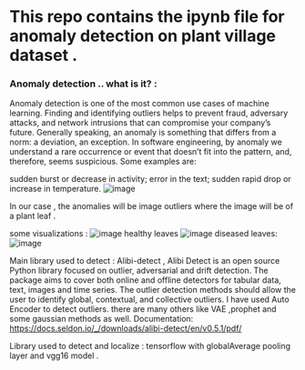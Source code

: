 # This repo contains the ipynb file for anomaly detection on plant village dataset . 
### Anomaly detection .. what is it? :
Anomaly detection is one of the most common use cases of machine learning. Finding and identifying outliers helps to prevent fraud, adversary attacks, and network intrusions that can compromise your company’s future.
Generally speaking, an anomaly is something that differs from a norm: a deviation, an exception. In software engineering, by anomaly we understand a rare occurrence or event that doesn’t fit into the pattern, and, therefore, seems suspicious. Some examples are:

sudden burst or decrease in activity;
error in the text;
sudden rapid drop or increase in temperature.
![image](https://user-images.githubusercontent.com/95174361/197326075-9cd0042e-06d7-4d1e-9e07-6391a6afb1c5.png)


In our case , the anomalies will be image outliers where the image will be of a plant leaf . 

some visualizations : 
![image](https://user-images.githubusercontent.com/95174361/197326145-248b0e77-a60d-42e3-b533-35694da0fdbf.png)
healthy leaves 
![image](https://user-images.githubusercontent.com/95174361/197326174-0cc09810-d855-4add-a447-46772dd195d8.png)
diseased leaves:
![image](https://user-images.githubusercontent.com/95174361/197326191-c490d81f-21bd-4096-a7bb-3a1fd69337a3.png)

Main library used to detect : Alibi-detect ,
Alibi Detect is an open source Python library focused on outlier, adversarial and drift detection. The package aims to cover both online and offline detectors for tabular data, text, images and time series. The outlier detection methods should allow the user to identify global, contextual, and collective outliers.
I have used Auto Encoder to detect outliers. there are many others like VAE ,prophet and some gaussian methods as well.
Documentation: https://docs.seldon.io/_/downloads/alibi-detect/en/v0.5.1/pdf/

Library used to detect and localize : tensorflow with globalAverage pooling layer and vgg16 model . 
